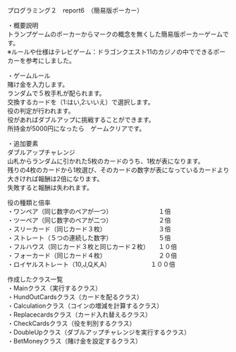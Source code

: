 プログラミング２　report6　（簡易版ポーカー）

・概要説明  
トランプゲームのポーカーからマークの概念を無くした簡易版ポーカーゲームです。  
※ルールや仕様はテレビゲーム：ドラゴンクエスト11のカジノの中でできるポーカーを参考にしました。  

・ゲームルール  
賭け金を入力します。  
ランダムで５枚手札が配られます。  
交換するカードを（1:はい,2:いいえ）で選択します。  
役の判定が行われます。  
役があればダブルアップに挑戦することができます。  
所持金が5000円になったら　ゲームクリアです。  

・追加要素  
ダブルアップチャレンジ  
山札からランダムに引かれた5枚のカードのうち、1枚が表になります。  
残りの4枚のカードから1枚選び、そのカードの数字が表になっているカードより大きければ報酬は2倍になります。  
失敗すると報酬は失われます。  

役の種類と倍率  
・ワンペア（同じ数字のペアが一つ）　　　　　　　　１倍　  
・ツーペア（同じ数字のペアが二つ）　　　　　　　　２倍  
・スリーカード（同じカード３枚）　　　　　　　　　３倍　  
・ストレート（５つの連続した数字）　　　　　　　　５倍  
・フルハウス（同じカード３枚と同じカード２枚）　　１０倍  
・フォーカード（同じカード４枚）　　　　　　　　　２０倍  
・ロイヤルストレート（10,J,Q,K,A）　　　　　　　１００倍  

作成したクラス一覧  
・Mainクラス（実行するクラス）  
・HundOutCardsクラス（カードを配るクラス）  
・Calculationクラス（コインの増減を計算するクラス）  
・Replacecardsクラス（カード入れ替えるクラス）  
・CheckCardsクラス（役を判別するクラス）  
・DoubleUpクラス（ダブルアップチャレンジを実行するクラス）  
・BetMoneyクラス（賭け金を設定するクラス）


　　




